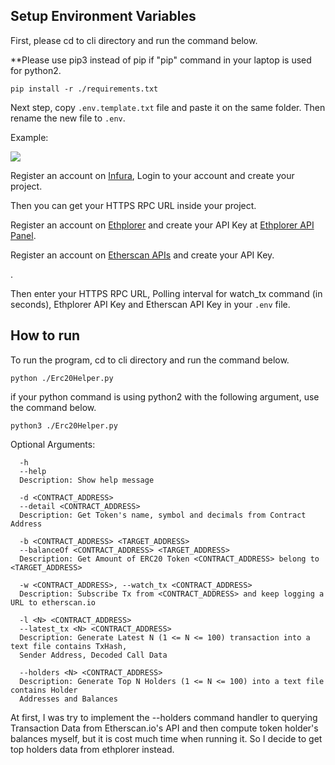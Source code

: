 ## Setup Environment Variables

First, please cd to cli directory and run the command below.

**Please use pip3 instead of pip if "pip" command in your laptop is used for python2.
```
pip install -r ./requirements.txt
```
Next step, copy ```.env.template.txt``` file and paste it on the same folder. Then rename the new file to ```.env```.

Example:

![](https://i.ibb.co/KDM0H0T/Screenshot-2021-12-16-215003.png)

Register an account on [Infura](https://infura.io/), Login to your account and create your project.

Then you can get your HTTPS RPC URL inside your project.

Register an account on [Ethplorer](https://ethplorer.io/wallet/#) and create your API Key at [Ethplorer API Panel](https://ethplorer.io/wallet/#screen=api). 

Register an account on [Etherscan APIs](https://etherscan.io/apis) and create your API Key.

.

Then enter your HTTPS RPC URL, Polling interval for watch_tx command (in seconds), Ethplorer API Key and Etherscan API Key in your ```.env``` file.

## How to run

To run the program, cd to cli directory and run the command below.

```python ./Erc20Helper.py``` 

if your python command is using python2 with the following argument, use the command below. 

```python3 ./Erc20Helper.py``` 

Optional Arguments:
```
  -h
  --help
  Description: Show help message
  
  -d <CONTRACT_ADDRESS>
  --detail <CONTRACT_ADDRESS> 
  Description: Get Token's name, symbol and decimals from Contract Address
  
  -b <CONTRACT_ADDRESS> <TARGET_ADDRESS>
  --balanceOf <CONTRACT_ADDRESS> <TARGET_ADDRESS>
  Description: Get Amount of ERC20 Token <CONTRACT_ADDRESS> belong to <TARGET_ADDRESS>
  
  -w <CONTRACT_ADDRESS>, --watch_tx <CONTRACT_ADDRESS>
  Description: Subscribe Tx from <CONTRACT_ADDRESS> and keep logging a URL to etherscan.io
  
  -l <N> <CONTRACT_ADDRESS>
  --latest_tx <N> <CONTRACT_ADDRESS>
  Description: Generate Latest N (1 <= N <= 100) transaction into a text file contains TxHash, 
  Sender Address, Decoded Call Data
  
  --holders <N> <CONTRACT_ADDRESS>
  Description: Generate Top N Holders (1 <= N <= 100) into a text file contains Holder 
  Addresses and Balances
```

At first, I was try to implement the --holders command handler to querying Transaction Data from Etherscan.io's API and then compute token holder's balances myself, but it is cost much time when running it. So I decide to get top holders data from ethplorer instead.
